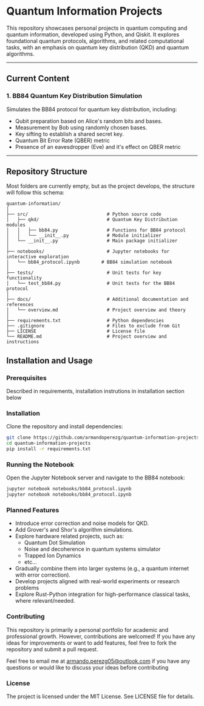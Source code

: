 # Quantum Information Projects

This repository showcases personal projects in quantum computing and quantum information, developed using Python, and Qiskit. It explores foundational quantum protocols, algorithms, and related computational tasks, with an emphasis on quantum key distribution (QKD) and quantum algorithms.

---

## Current Content

### 1. BB84 Quantum Key Distribution Simulation
Simulates the BB84 protocol for quantum key distribution, including:
- Qubit preparation based on Alice's random bits and bases.
- Measurement by Bob using randomly chosen bases.
- Key sifting to establish a shared secret key.
- Quantum Bit Error Rate (QBER) metric
- Presence of an eavesdropper (Eve) and it's effect on QBER metric

---

## Repository Structure
Most folders are currently empty, but as the project develops, the structure will follow this schema:

```plaintext
quantum-information/
│
├── src/                             # Python source code
│   ├── qkd/                         # Quantum Key Distribution modules
│   │   ├── bb84.py                  # Functions for BB84 protocol
│   │   └── __init__.py              # Module initializer
│   └── __init__.py                  # Main package initializer
│
├── notebooks/                       # Jupyter notebooks for interactive exploration
│   └── bb84_protocol.ipynb        # BB84 simulation notebook
│
├── tests/                           # Unit tests for key functionality
│   └── test_bb84.py                 # Unit tests for the BB84 protocol
│
├── docs/                            # Additional documentation and references
│   └── overview.md                  # Project overview and theory
│
├── requirements.txt                 # Python dependencies
├── .gitignore                       # Files to exclude from Git
├── LICENSE                          # License file
└── README.md                        # Project overview and instructions
```

## Installation and Usage

### Prerequisites
Described in requirements, installation instrutions in installation section below

### Installation
Clone the repository and install dependencies:

```bash
git clone https://github.com/armandoperezg/quantum-information-projects
cd quantum-information-projects
pip install -r requirements.txt
```

### Running the Notebook
Open the Jupyter Notebook server and navigate to the BB84 notebook:
```bash
jupyter notebook notebooks/bb84_protocol.ipynb
jupyter notebook notebooks/bb84_protocol.ipynb
```

### Planned Features
- Introduce error correction and noise models for QKD.
- Add Grover's and Shor's algorithm simulations.
- Explore hardware related projects, such as:
    - Quantum Dot Simulation
    - Noise and decoherence in quantum systems simulator
    - Trapped Ion Dynamics
    - etc...
- Gradually combine them into larger systems (e.g., a quantum internet with error correction).
- Develop projects aligned with real-world experiments or research problems
- Explore Rust-Python integration for high-performance classical tasks, where relevant/needed.

### Contributing 
This repository is primarily a personal portfolio for academic and professional growth. However, contributions are welcomed! If you have any ideas for improvements or want to add features, feel free to fork the repository and submit a pull request. 

Feel free to email me at armando.perezg05@outlook.com if you have any questions or would like to discuss your ideas before contributing


### License
The project is licensed under the MIT License. See LICENSE file for details.

